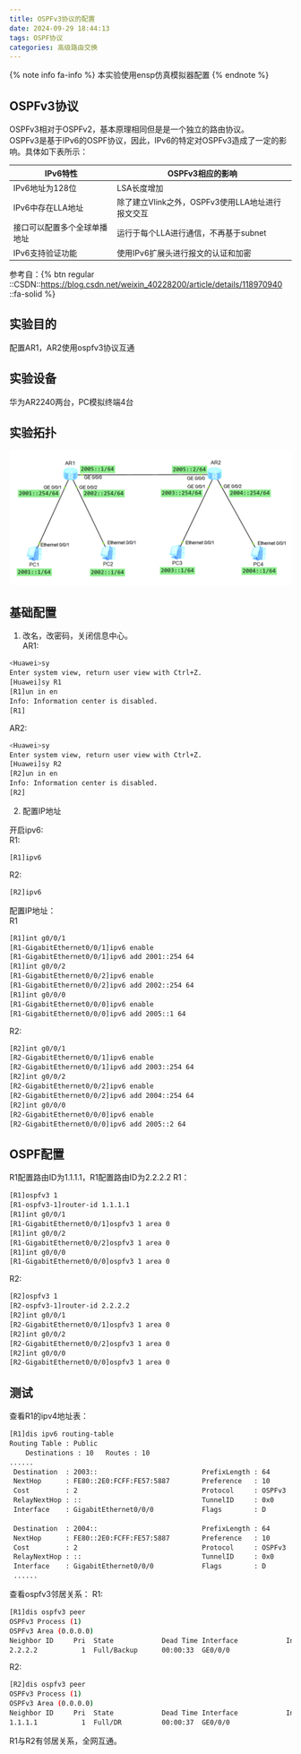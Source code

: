 ```yaml
---
title: OSPFv3协议的配置
date: 2024-09-29 18:44:13
tags: OSPF协议
categories: 高级路由交换
---
```

{% note info fa-info %} 
本实验使用ensp仿真模拟器配置
{% endnote %}
## OSPFv3协议
OSPFv3相对于OSPFv2，基本原理相同但是是一个独立的路由协议。  
OSPFv3是基于IPv6的OSPF协议，因此，IPv6的特定对OSPFv3造成了一定的影响。具体如下表所示：  

| IPv6特性     | OSPFv3相应的影响 |
| ----------- | ----------- |
| IPv6地址为128位      | LSA长度增加       |
| IPv6中存在LLA地址   | 除了建立Vlink之外，OSPFv3使用LLA地址进行报文交互        |
|接口可以配置多个全球单播地址|运行于每个LLA进行通信，不再基于subnet |
|IPv6支持验证功能|使用IPv6扩展头进行报文的认证和加密|  

参考自：{% btn regular ::CSDN::https://blog.csdn.net/weixin_40228200/article/details/118970940 ::fa-solid %}

## 实验目的
配置AR1，AR2使用ospfv3协议互通

## 实验设备
华为AR2240两台，PC模拟终端4台

## 实验拓扑
![实验拓扑](../images/OSPFv3协议配置拓扑.png "OSPFv3协议配置拓扑")

## 基础配置
1. 改名，改密码，关闭信息中心。  
AR1:
``` bash
<Huawei>sy
Enter system view, return user view with Ctrl+Z.
[Huawei]sy R1
[R1]un in en
Info: Information center is disabled.
[R1]
```
AR2:
``` bash
<Huawei>sy
Enter system view, return user view with Ctrl+Z.
[Huawei]sy R2
[R2]un in en
Info: Information center is disabled.
[R2]
```
2. 配置IP地址  

开启ipv6:  
R1:
``` bash
[R1]ipv6
```
R2:
``` bash
[R2]ipv6
```

配置IP地址：  
R1
``` bash
[R1]int g0/0/1
[R1-GigabitEthernet0/0/1]ipv6 enable 
[R1-GigabitEthernet0/0/1]ipv6 add 2001::254 64
[R1]int g0/0/2
[R1-GigabitEthernet0/0/2]ipv6 enable 
[R1-GigabitEthernet0/0/2]ipv6 add 2002::254 64
[R1]int g0/0/0
[R1-GigabitEthernet0/0/0]ipv6 enable
[R1-GigabitEthernet0/0/0]ipv6 add 2005::1 64
```
R2:
``` bash
[R2]int g0/0/1
[R2-GigabitEthernet0/0/1]ipv6 enable
[R2-GigabitEthernet0/0/1]ipv6 add 2003::254 64
[R2]int g0/0/2
[R2-GigabitEthernet0/0/2]ipv6 enable
[R2-GigabitEthernet0/0/2]ipv6 add 2004::254 64
[R2]int g0/0/0
[R2-GigabitEthernet0/0/0]ipv6 enable
[R2-GigabitEthernet0/0/0]ipv6 add 2005::2 64
```
## OSPF配置
R1配置路由ID为1.1.1.1，R1配置路由ID为2.2.2.2
R1：
``` bash
[R1]ospfv3 1
[R1-ospfv3-1]router-id 1.1.1.1
[R1]int g0/0/1
[R1-GigabitEthernet0/0/1]ospfv3 1 area 0
[R1]int g0/0/2
[R1-GigabitEthernet0/0/2]ospfv3 1 area 0
[R1]int g0/0/0
[R1-GigabitEthernet0/0/0]ospfv3 1 area 0
```
R2:
``` bash
[R2]ospfv3 1
[R2-ospfv3-1]router-id 2.2.2.2
[R2]int g0/0/1
[R2-GigabitEthernet0/0/1]ospfv3 1 area 0
[R2]int g0/0/2
[R2-GigabitEthernet0/0/2]ospfv3 1 area 0
[R2]int g0/0/0
[R2-GigabitEthernet0/0/0]ospfv3 1 area 0
```
## 测试
查看R1的ipv4地址表：
``` bash
[R1]dis ipv6 routing-table 
Routing Table : Public
	Destinations : 10	Routes : 10
......
 Destination  : 2003::                          PrefixLength : 64
 NextHop      : FE80::2E0:FCFF:FE57:5887        Preference   : 10
 Cost         : 2                               Protocol     : OSPFv3
 RelayNextHop : ::                              TunnelID     : 0x0
 Interface    : GigabitEthernet0/0/0            Flags        : D

 Destination  : 2004::                          PrefixLength : 64
 NextHop      : FE80::2E0:FCFF:FE57:5887        Preference   : 10
 Cost         : 2                               Protocol     : OSPFv3
 RelayNextHop : ::                              TunnelID     : 0x0
 Interface    : GigabitEthernet0/0/0            Flags        : D
 ......
```
查看ospfv3邻居关系：
R1:
``` bash
[R1]dis ospfv3 peer
OSPFv3 Process (1)
OSPFv3 Area (0.0.0.0)
Neighbor ID     Pri  State            Dead Time Interface            Instance ID
2.2.2.2           1  Full/Backup      00:00:33  GE0/0/0                        0

```
R2:
``` bash
[R2]dis ospfv3 peer
OSPFv3 Process (1)
OSPFv3 Area (0.0.0.0)
Neighbor ID     Pri  State            Dead Time Interface            Instance ID
1.1.1.1           1  Full/DR          00:00:37  GE0/0/0                        0

```
R1与R2有邻居关系，全网互通。